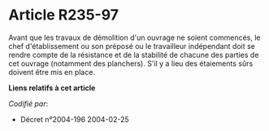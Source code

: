 # Article R235-97

Avant que les travaux de démolition d'un ouvrage ne soient commencés, le chef d'établissement ou son préposé ou le
travailleur indépendant doit se rendre compte de la résistance et de la stabilité de chacune des parties de cet ouvrage
(notamment des planchers). S'il y a lieu des étaiements sûrs doivent être mis en place.

**Liens relatifs à cet article**

_Codifié par_:

  - Décret n°2004-196 2004-02-25

